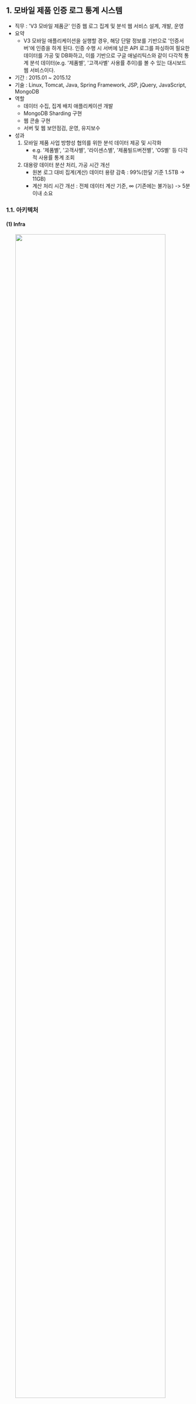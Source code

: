 ## 1. 모바일 제품 인증 로그 통계 시스템
* 직무 : 'V3 모바일 제품군' 인증 웹 로그 집계 및 분석 웹 서비스 설계, 개발, 운영
* 요약
    - V3 모바일 애플리케이션을 실행할 경우, 해당 단말 정보를 기반으로 '인증서버'에 인증을 하게 된다. 인증 수행 시 서버에 남은 API 로그를 파싱하여 필요한 데이터를 가공 및 DB화하고, 이를 기반으로 구글 애널리틱스와 같이 다각적 통계 분석 데이터(e.g. '제품별', '고객사별' 사용률 추이)를 볼 수 있는 대시보드 웹 서비스이다.
* 기간 : 2015.01 ~ 2015.12
* 기술 : Linux, Tomcat, Java, Spring Framework, JSP, jQuery, JavaScript, MongoDB
* 역할
    - 데이터 수집, 집계 배치 애플리케이션 개발
    - MongoDB Sharding 구현
    - 웹 콘솔 구현
    - 서버 및 웹 보안점검, 운영, 유지보수
* 성과 
    1. 모바일 제품 사업 방향성 협의를 위한 분석 데이터 제공 및 시각화
        + e.g. '제품별', '고객사별', '라이센스별', '제품빌드버전별', 'OS별' 등 다각적 사용률 통계 조회
    2. 대용량 데이터 분산 처리, 가공 시간 개선
        + 원본 로그 대비 집계(계산) 데이터 용량 감축 : 99%(한달 기준 1.5TB -> 11GB)
        + 계산 처리 시간 개선 : 전체 데이터 계산 기준, ∞ (기존에는 불가능) -> 5분 이내 소요

### 1.1. 아키텍처
#### (1) Infra
<img src="img/mobile-auth/architecture-1.png" width="90%" height="90%" style="margin-left: auto; margin-right: auto; display: block;">
<img src="img/mobile-auth/architecture-2.png" width="90%" height="90%" style="margin-left: auto; margin-right: auto; display: block;">

* **AUTH_LOG_GATHER (로그 수집기)**
    - '모바일 인증 인프라'에서 V3 Mobile 제품들의 1차 원본 로그 데이터(Access Log)를 수집하여 집계 필요·중요 데이터(Key-Value) 추출함으로써, 1차 원본 로그데이터 사이즈 대비 72%를 감소시킨 2차 가공 데이터(JSON 형태) 생성한다. 
* **AUTH_BATCH (로그 배치)**
    - 실시간 기반 2차 가공 데이터를 시간 단위로 압축 및 중간합산을 수행함으로서 2차 데이터 사이즈 대비 99%를 감소시킨 3차 중간집계 데이터 생성한다. 
* **AUTH_WEB (집계 웹)**
    - 3차 중간집계 데이터 기반으로 요구사항 집계처리 및 뷰를 생성함으로서 기존에 산정불가능 했던 통계 View 생성시간을 5분 내외로 감소시킨다. 

#### (2) DB
<img src="img/mobile-auth/architecture-3.png" width="90%" height="90%" style="margin-left: auto; margin-right: auto; display: block;">


### 1.2. 화면
#### (1) 메인
<img src="img/mobile-auth/main-1.png" width="90%" height="90%" style="margin-left: auto; margin-right: auto; display: block;">
<img src="img/mobile-auth/graph-1.png" width="100%" height="100%" style="margin-left: auto; margin-right: auto; display: block;">
<img src="img/mobile-auth/table-1.png" width="100%" height="100%" style="margin-left: auto; margin-right: auto; display: block;">

#### (2) 제품 기준 통계
<img src="img/mobile-auth/main-2.png" width="100%" height="100%" style="margin-left: auto; margin-right: auto; display: block;">

#### (3) 고객사 기준 통계
<img src="img/mobile-auth/main-3.png" width="100%" height="100%" style="margin-left: auto; margin-right: auto; display: block;">

